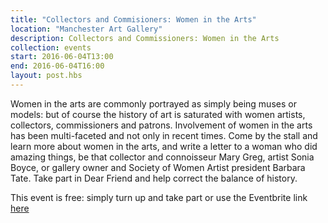 ```yaml
---
title: "Collectors and Commisioners: Women in the Arts"
location: "Manchester Art Gallery"
description: Collectors and Commissioners: Women in the Arts
collection: events
start: 2016-06-04T13:00
end: 2016-06-04T16:00
layout: post.hbs
---
```

Women in the arts are commonly portrayed as simply being muses or models: but of course the history of art is saturated with women artists, collectors, commissioners and patrons. Involvement of women in the arts has been multi-faceted and not only in recent times. Come by the stall and learn more about women in the arts, and write a letter to a woman who did amazing things, be that collector and connoisseur Mary Greg, artist Sonia Boyce, or gallery owner and Society of Women Artist president Barbara Tate. Take part in Dear Friend and help correct the balance of history. 

This event is free: simply turn up and take part or use the Eventbrite link [here](https://www.eventbrite.co.uk/e/dear-friend-collectors-and-commissioners-women-in-the-arts-tickets-24393282966) 
